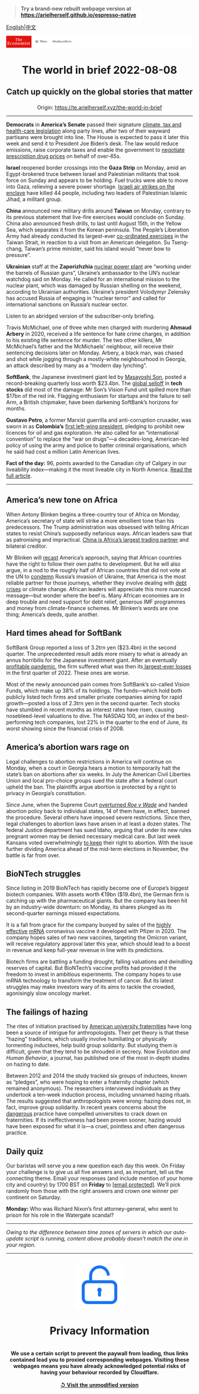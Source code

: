> **Try a brand-new rebuilt webpage version at https://arielherself.github.io/espresso-native**

[English](https://github.com/arielherself/espresso/blob/main/README.md)|[中文](https://github-com.translate.goog/arielherself/espresso/blob/main/README.md?_x_tr_sl=en&_x_tr_tl=zh-CN&_x_tr_hl=zh-CN&_x_tr_pto=wapp)



![The Economist](menubar.png)

# <p align="center">The world in brief 2022-08-08</p>

## <p align="center">Catch up quickly on the global stories that matter</p>

<p align="center">Origin: <a href="https://te.arielherself.xyz/the-world-in-brief">https://te.arielherself.xyz/the-world-in-brief</a><hr>

<strong>Democrats</strong> in <strong>America’s Senate</strong> passed their signature [climate, tax and health-care legislation](https://te.arielherself.xyz/united-states/2022/07/28/democratic-hopes-for-a-big-spending-bill-are-revived) along party lines, after two of their wayward partisans were brought into line. The House is expected to pass it later this week and send it to President Joe Biden’s desk. The law would reduce emissions, raise corporate taxes and enable the government to [negotiate prescription drug prices](https://te.arielherself.xyz/united-states/2021/11/20/democrats-have-a-plan-to-lower-drug-costs-without-hurting-innovation) on behalf of over-65s.

<strong>Israel </strong>reopened border crossings into the <strong>Gaza Strip</strong> on Monday, amid an Egypt-brokered truce between Israel and Palestinian militants that took force on Sunday and appears to be holding. Fuel trucks were able to move into Gaza, relieving a severe power shortage. [Israeli air strikes on the enclave](https://te.arielherself.xyz/middle-east-and-africa/2022/08/07/the-attack-on-gaza-may-bolster-israels-prime-minister) have killed 44 people, including two leaders of Palestinian Islamic Jihad, a militant group.

<strong>China</strong> announced new military drills around <strong>Taiwan</strong> on Monday, contrary to its previous statement that live-fire exercises would conclude on Sunday. China also announced fresh drills, to last until August 15th, in the Yellow Sea, which separates it from the Korean peninsula. The People’s Liberation Army had already conducted its largest-ever [co-ordinated exercises](https://te.arielherself.xyz/china/2022/08/04/china-sends-missiles-flying-over-taiwan) in the Taiwan Strait, in reaction to a visit from an American delegation. Su Tseng-chang, Taiwan’s prime minister, said his island would “never bow to pressure”.

<strong>Ukrainian</strong> staff at the <strong>Zaporizhzhia</strong> [nuclear power plant](https://te.arielherself.xyz/europe/2022/03/04/europes-largest-nuclear-plant-shuts-down-after-a-russian-attack) are “working under the barrels of Russian guns”, Ukraine’s ambassador to the UN’s nuclear watchdog said on Monday. He called for an international mission to the nuclear plant, which was damaged by Russian shelling on the weekend, according to Ukrainian authorities. Ukraine’s president Volodymyr Zelensky has accused Russia of engaging in “nuclear terror” and called for international sanctions on Russia’s nuclear sector.

Listen to an abridged version of the subscriber-only briefing.

Travis McMichael, one of three white men charged with murdering <strong>Ahmaud Arbery</strong> in 2020, received a life sentence for hate crime charges, in addition to his existing life sentence for murder. The two other killers, Mr McMichael’s father and the McMichaels’ neighbour, will receive their sentencing decisions later on Monday. Arbery, a black man, was chased and shot while jogging through a mostly-white neighbourhood in Georgia, an attack described by many as a “modern day lynching”.

<strong>SoftBank</strong>, the Japanese investment giant led by [Masayoshi Son](https://te.arielherself.xyz/business/2021/06/17/hard-truths-about-softbank), posted a record-breaking quarterly loss worth $23.4bn. The [global selloff](https://te.arielherself.xyz/business/2022/05/16/after-a-bruising-year-softbank-braces-for-more-pain) in <strong>tech stocks</strong> did most of the damage: Mr Son’s Vision Fund unit spilled more than $17bn of the red ink. Flagging enthusiasm for startups and the failure to sell Arm, a British chipmaker, have been darkening SoftBank’s horizons for months.

<strong>Gustavo Petro</strong>, a former Marxist guerrilla and anti-corruption crusader, was sworn in as <strong>Colombia’s</strong> [first left-wing president](https://te.arielherself.xyz/the-economist-explains/2022/08/06/who-is-gustavo-petro), pledging to prohibit new licences for oil and gas exploration. He also called for an “international convention” to replace the “war on drugs”—a decades-long, American-led policy of using the army and police to batter criminal organisations, which he said had cost a million Latin American lives.

<strong>Fact of the day:</strong> 96, points awarded to the Canadian city of Calgary in our liveability index—making it the most liveable city in North America. [Read the full article](https://te.arielherself.xyz/graphic-detail/2022/08/05/the-best-places-to-live-in-north-america).

----------

## America’s new tone on Africa

When Antony Blinken begins a three-country tour of Africa on Monday, America’s secretary of state will strike a more emollient tone than his predecessors. The Trump administration was obsessed with telling African states to resist China’s supposedly nefarious ways. African leaders saw that as patronising and impractical. [China is Africa’s largest trading partner](https://te.arielherself.xyz/special-report/2022/05/20/how-chinese-firms-have-changed-africa) and bilateral creditor. 

Mr Blinken will [recast](https://te.arielherself.xyz/special-report/2022/05/20/countering-china-in-africa) America’s approach, saying that African countries have the right to follow their own paths to development. But he will also argue, in a nod to the roughly half of African countries that did not vote at the UN to [condemn](https://te.arielherself.xyz/graphic-detail/2022/04/04/who-are-russias-supporters) Russia’s invasion of Ukraine, that America is the most reliable partner for those journeys, whether they involve dealing with [debt crises](https://te.arielherself.xyz/middle-east-and-africa/2022/04/30/debt-repayment-costs-are-rising-fast-for-many-african-countries) or climate change. African leaders will appreciate this more nuanced message—but wonder where the beef is. Many African economies are in deep trouble and need support for debt relief, generous IMF programmes and money from climate-finance schemes. Mr Blinken’s words are one thing; America’s deeds, quite another.

## Hard times ahead for SoftBank

SoftBank Group reported a loss of 3.2trn yen ($23.4bn) in the second quarter. The unprecedented result adds more misery to what is already an annus horribilis for the Japanese investment giant. After an eventually[ profitable pandemic](https://te.arielherself.xyz/business/2020/10/15/what-softbanks-masa-does-next), the firm suffered what was then its[ largest-ever losses](https://te.arielherself.xyz/business/2022/05/16/after-a-bruising-year-softbank-braces-for-more-pain) in the first quarter of 2022. These ones are worse.

Most of the newly announced pain comes from SoftBank’s so-called Vision Funds, which make up 38% of its holdings. The funds—which hold both publicly listed tech firms and smaller private companies aiming for rapid growth—posted a loss of 2.3trn yen in the second quarter. Tech stocks have stumbled in recent months as interest rates have risen, causing nosebleed-level valuations to dive. The NASDAQ 100, an index of the best-performing tech companies, lost 22% in the quarter to the end of June, its worst showing since the financial crisis of 2008. 

## America’s abortion wars rage on

Legal challenges to abortion restrictions in America will continue on Monday, when a court in Georgia hears a motion to temporarily halt the state’s ban on abortions after six weeks. In July the American Civil Liberties Union and local pro-choice groups sued the state after a federal court upheld the ban. The plaintiffs argue abortion is protected by a right to privacy in Georgia’s constitution.

Since June, when the Supreme Court [overturned <em>Roe v Wade</em>](https://te.arielherself.xyz/united-states/2022/06/24/the-supreme-court-erases-the-constitutional-right-to-abortion) and handed abortion policy back to individual states, 14 of them have, in effect, banned the procedure. Several others have imposed severe restrictions. Since then, legal challenges to abortion laws have arisen in at least a dozen states. The federal Justice department has sued Idaho, arguing that under its new rules pregnant women may be denied necessary medical care. But last week Kansans voted overwhelmingly [to keep](https://te.arielherself.xyz/united-states/2022/08/03/kansans-vote-to-keep-the-right-to-abortion) their right to abortion. With the issue further dividing America ahead of the mid-term elections in November, the battle is far from over.

## BioNTech struggles

Since listing in 2019 BioNTech has rapidly become one of Europe’s biggest biotech companies. With assets worth €19bn ($19.4bn), the German firm is catching up with the pharmaceutical giants. But the company has been hit by an industry-wide downturn: on Monday, its shares plunged as its second-quarter earnings missed expectations.

It is a fall from grace for the company buoyed by sales of the [highly effective](https://te.arielherself.xyz/graphic-detail/2022/07/13/which-covid-19-vaccine-saved-the-most-lives-in-2021) [mRNA](https://te.arielherself.xyz/briefing/2021/03/27/covid-19-vaccines-have-alerted-the-world-to-the-power-of-rna-therapies) coronavirus vaccine it developed with Pfizer in 2020. The company hopes sales of two new vaccines, targeting the Omicron variant, will receive regulatory approval later this year, which should lead to a boost in revenue and keep full-year revenue in line with its predictions.

Biotech firms are battling a funding drought, falling valuations and dwindling reserves of capital. But BioNTech’s vaccine profits had provided it the freedom to invest in ambitious experiments. The company hopes to use mRNA technology to transform the treatment of cancer. But its latest struggles may make investors wary of its aims to tackle the crowded, agonisingly slow oncology market.

## The failings of hazing

The rites of initiation practised by [American university fraternities](https://te.arielherself.xyz/united-states/1997/10/02/raise-a-fond-last-glass-to-dionysus) have long been a source of intrigue for anthropologists. Their pet theory is that these “hazing” traditions, which usually involve humiliating or physically tormenting inductees, help build group solidarity. But studying them is difficult, given that they tend to be shrouded in secrecy. Now <em>Evolution and Human Behavior</em>, a journal, has published one of the most in-depth studies on hazing to date. 

Between 2012 and 2014 the study tracked six groups of inductees, known as “pledges”, who were hoping to enter a fraternity chapter (which remained anonymous). The researchers interviewed individuals as they undertook a ten-week induction process, including unnamed hazing rituals. The results suggested that anthropologists were wrong: hazing does not, in fact, improve group solidarity. In recent years concerns about the [dangerous](https://te.arielherself.xyz/graphic-detail/2017/10/13/hazing-deaths-on-american-college-campuses-remain-far-too-common) practice have compelled universities to crack down on fraternities. If its ineffectiveness had been proven sooner, hazing would have been exposed for what it is—a cruel, pointless and often dangerous practice.

## Daily quiz

Our baristas will serve you a new question each day this week. On Friday your challenge is to give us all five answers and, as important, tell us the connecting theme. Email your responses (and include mention of your home city and country) by 1700 BST on <strong>Friday</strong> to [<span class="__cf_email__" data-cfemail="b7e6c2decdf2c4c7c5d2c4c4d8f7d2d4d8d9d8dadec4c399d4d8da">[email&#160;protected]</span>](https://mail.google.com/mail/?view=cm&amp;fs=1&amp;tf=1&amp;to=QuizEspresso@te.arielherself.xyz). We’ll pick randomly from those with the right answers and crown one winner per continent on Saturday.

<strong>Monday:</strong> Who was Richard Nixon’s first attorney-general, who went to prison for his role in the Watergate scandal?

----------

*Owing to the difference between time zones of servers in which our auto-update script is running, content above probably doesn't match the one in your region.*

|<br><div align="center"><img src="unlock.png" /><h1>Privacy Information</h1></div></br>We use a certain script to prevent the paywall from loading, thus links contained lead you to proxied corresponding webpages. Visiting these webpages means you have already acknowledged potential risks of having your behaviour recorded by Cloudflare.<br><br>[&#x21BA; Visit the unmodified version](README.raw.md)<br><br>|
|-----|
